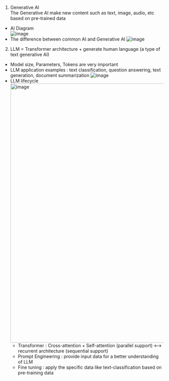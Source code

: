 1. Generative AI      
The Generative AI make new content such as text, image, audio, etc based on pre-trained data     
- AI Diagram    
![image](https://github.com/khkwon01/LLM-AI/assets/8789421/8e1f830f-640e-4305-a52b-e8901f38bdd7)       
- The difference between common AI and Generative AI
![image](https://github.com/khkwon01/LLM-AI/assets/8789421/381f559c-785f-4b54-9ce3-3021e44bffbd)     

2. LLM = Transformer architecture + generate human language  (a type of text generative AI)
- Model size, Parameters, Tokens are very important
- LLM application examples : text classification, question answering, text generation, document summarization
![image](https://github.com/khkwon01/LLM-AI/assets/8789421/3d1ea84a-8c2a-405f-855f-389d637107dd)
- LLM lifecycle    
  <img width="809" alt="image" src="https://github.com/khkwon01/AI-LLM/assets/8789421/bc588393-a422-4894-8803-2d994c089cfc">     
  - Transformer : Cross-attention + Self-attention (parallel support) <--> recurrent architecture (sequential support) 
  - Prompt Engineering : provide input data for a better understanding of LLM    
  - Fine tuning : apply the specific data like text-classification based on pre-training data    
